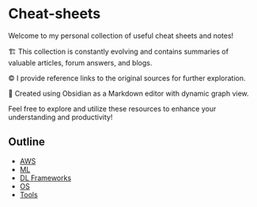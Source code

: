 # Cheat-sheets
Welcome to my personal collection of useful cheat sheets and notes!

🏗️ This collection is constantly evolving and contains summaries of valuable articles, forum answers, and blogs.

©️ I provide reference links to the original sources for further exploration.

💫 Created using Obsidian as a Markdown editor with dynamic graph view.

Feel free to explore and utilize these resources to enhance your understanding and productivity!


## Outline
- [AWS](https://github.com/mralioo/vault_cheatsheets/tree/main/AWS)
- [ML](https://github.com/mralioo/vault_cheatsheets/tree/main/ML)
- [DL Frameworks](https://github.com/mralioo/vault_cheatsheets/tree/main/DL_framework)
- [OS](https://github.com/mralioo/vault_cheatsheets/tree/main/OS)
- [Tools](https://github.com/mralioo/vault_cheatsheets/tree/main/Tools)

